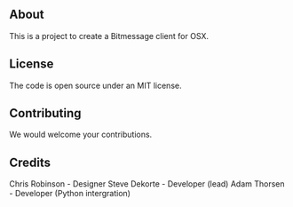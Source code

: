 
About
--------

This is a project to create a Bitmessage client for OSX.


License
----------

The code is open source under an MIT license. 


Contributing
---------------

We would welcome your contributions.


Credits 
---------

Chris Robinson - Designer
Steve Dekorte - Developer (lead)
Adam Thorsen - Developer (Python intergration)




